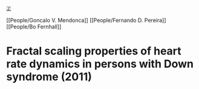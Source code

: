 [🇿](zotero://select/library/items/VHHYVDVW)

[[People/Goncalo V. Mendonca]] [[People/Fernando D. Pereira]] [[People/Bo Fernhall]] 
# Fractal scaling properties of heart rate dynamics in persons with Down syndrome (2011)

